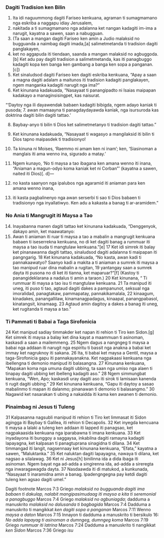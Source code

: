 ### Dagiti Tradision ken Bilin

1. Ita idi naguummong dagiti Fariseo kenkuana, agraman ti sumagmamano nga eskriba a naggapu idiay Jerusalem,
2. nakitada a ti sumagmamano nga adalanna ket nangan kadagiti im-ima a narugit, kayatna a sawen, saan a nabugguan.
3. (Ta saan a mangan dagiti Fariseo ken amin a Judio malaksid no bugguanda a naimbag dagiti imada,[a] salimetmetanda ti tradision dagiti panglakayen,
4. ket no aggapuda iti tiendaan, saanda a mangan malaksid no agbuggoda.[b] Ket adu pay dagiti tradision a salimetmetanda, kas iti panagbuggo kadagiti kopa ken banga ken gambang a banga ken sopa a panganan.[c])
5. Ket sinaludsod dagiti Fariseo ken dagiti eskriba kenkuana, “Apay a saan a magna dagiti adalam a maitunos iti tradision kadagiti panglakayen, ngem manganka kadagiti narugit nga ima?”
6. Ket kinunana kadakuada, “Nasayaat ti panangipadto ni Isaias maipapan kadakayo a managinsisingpet, kas naisurat.

“‘Daytoy nga ili dayawendak babaen kadagiti bibigda, ngem adayo kaniak ti pusoda;
7. awan mamaayna ti panagdaydayawda kaniak, nga isursuroda kas doktrina dagiti bilin dagiti tattao.’

8. Baybay-anyo ti bilin ti Dios ket salimetmetanyo ti tradision dagiti tattao.”

9. Ket kinunana kadakuada, “Nasayaat ti wagasyo a mangilaksid iti bilin ti Dios tapno maipasdek ti tradisionyo!
10. Ta kinuna ni Moises, ‘Raemmo ni amam ken ni inam’; ken, ‘Siasinoman a manglais iti ama wenno ina, sigurado a matay.’
11. Ngem kunayo, ‘No ti maysa a tao ibagana ken amana wenno iti inana, “Aniaman a magun-odyo koma kaniak ket ni Corban”’ (kayatna a sawen, naited iti Dios)[. d]—
12. no kasta saanyon nga ipalubos nga agaramid iti aniaman para ken amana wenno inana,
13. iti kasta pagbalinenyo nga awan serserbi ti sao ti Dios babaen ti tradisionyo nga inyallatiwyo. Ken adu a kakasta a banag ti ar-aramidem.”

### No Ania ti Mangrugit iti Maysa a Tao

14. Inayabanna manen dagiti tattao ket kinunana kadakuada, “Denggenyok, dakayo amin, ket maawatanyo:
15. Awan ti aniaman iti ruar ti maysa a tao a mabalin a mangrugit kenkuana babaen ti iseserrekna kenkuana, no di ket dagiti banag a rummuar iti maysa a tao isuda ti mangtulaw kenkuana.”[e] 17 Ket idi simrek iti balay ket pinanawanna dagiti tattao, sinaludsod dagiti adalanna ti maipapan iti pangngarig. 18 Ket kinunana kadakuada, “No kasta, awan kadi ti pannakaawatyo? Saanyo kadi a makita a ti aniaman a sumrek iti maysa a tao manipud ruar dina mabalin a rugitan, 19 yantangay saan a sumrek dayta iti pusona no di ket iti tianna, ket maparuar?”[f] (Kastoy ti panangideklarana a nadalus ti amin a taraon.) 20 Ket kinunana, “ Ti rummuar iti maysa a tao isu ti mangtulaw kenkuana. 21 Ta manipud iti uneg, iti puso ti tao, agtaud dagiti dakes a pampanunot, seksual nga imoralidad, panagtakaw, pammapatay, pannakikamalala, 22 kinaagum, kinadakes, panangallilaw, kinamanagpadagus, kinaapal, panangpabasol, kinatangsit, kinamaag. 23 Agtaud amin dagitoy a dakes a banag iti uneg, ket rugitanda ti maysa a tao.”

### Ti Pammati ti Babai a Taga Sirofonicia

24 Ket manipud sadiay timmakder ket napan iti rehion ti Tiro ken Sidon.[g] Ket simrek iti maysa a balay ket dina kayat a maammuan ti asinoman, kaskasdi a saan a mailemmeng. 25 Ngem dagus a nangngeg ti maysa a babai nga addaan iti narugit nga espiritu ti bassit nga anakna a babai ket immay ket nagruknoy iti sakana. 26 Ita, ti babai ket maysa a Gentil, maysa a taga-Sirofonicia gapu iti pannakayanakna. Ket nagpakaasi kenkuana nga ibellengna ti demonio manipud iti balasangna. 27 Kinunana kenkuana, “Mapakan koma nga umuna dagiti ubbing, ta saan nga umiso nga alaen ti tinapay dagiti ubbing ket ibelleng kadagiti aso.” 28 Ngem simmungbat kenkuana, “Wen, Apo; kaskasdi uray dagiti aso iti sirok ti lamisaan kanenda ti rugit dagiti ubbing.” 29 Ket kinunana kenkuana, “Gapu iti daytoy a sasao mabalinmo ti mapan iti dalanmo; pinanawan ti demonio ti balasangmo.” 30 Nagawid ket nasarakan ti ubing a nakaidda iti kama ken awanen ti demonio.

### Pinaimbag ni Jesus ti Tuleng

31 Kalpasanna nagsubli manipud iti rehion ti Tiro ket limmasat iti Sidon agingga iti Baybay ti Galilea, iti rehion ti Decapolis. 32 Ket inyegda kencuana ti maysa a lalaki a tuleng ken addaan iti lapped iti panagsao, ket nagpakaasida kenkuana nga iparabawna ti imana kenkuana. 33 Ket inyadayona iti bunggoy a saggaysa, inkabilna dagiti ramayna kadagiti lapayagna, ket kalpasan ti panagtuprana sinagidna ti dilana. 34 Ket timmangad iti langit, nagsennaay ket kinunana kenkuana, “Efata,” kayatna a sawen, “Maluktanka.” 35 Ket naluktan dagiti lapayagna, nawaya ti dilana, ket nagsao a silalawag. 36 Ket ni Jesus[h] binilinna ida a dida ibaga iti asinoman. Ngem bayat nga ad-adda a singirenna ida, ad-adda a sireregta nga inwaragawagda dayta. 37 Nasdaawda iti di matukod, a kunkunada, “Nasayaat ti inaramidna amin a banag. Ipadengngegna pay ketdi dagiti tuleng ken agsao dagiti umel.”

Dagiti footnote
Marcos 7:3 Griego *malaksid no bugguanda dagiti ima babaen ti dakulap, nalabit mangipasimudaag iti maysa a kita ti seremonial a panagbuggo*
Marcos 7:4 Griego *malaksid no agbuniagda*; dadduma a manuskrito *malaksid no dalusanda ti bagbagida*
Marcos 7:4 Dadduma a manuskrito ti mangikkat *ken dagiti sopa a panganan*
Marcos 7:11 Wenno *maysa a daton*
Marcos 7:15 Innayon ti dadduma a manuskrito ti bersikulo 16: *No adda lapayag ti asinoman a dumngeg, dumngeg koma*
Marcos 7:19 Griego *rummuar iti latrina*
Marcos 7:24 Dadduma a manuskrito ti nangikkat *ken Sidon*
Marcos 7:36 Griego *isu*